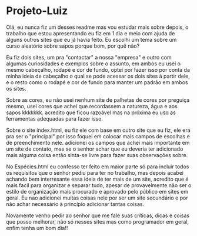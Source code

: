 # Projeto-Luiz

Olá, eu nunca fiz um desses readme mas vou estudar mais sobre depois, o trabalho que estou apresentando eu fiz em 1 dia e meio com ajuda de alguns outros sites que eu já havia feito. Eu escolhi um tema sobre um curso aleatório sobre sapos porque bom, por quê não?

Eu fiz dois sites, um pra "contactar" a nossa "empresa" e outro com algumas curiosidades e exemplos sobre o assunto, em ambos eu usei o mesmo cabeçalho, rodapé e cor de fundo, optei por fazer isso por conta da minha ideia de cabeçalho o qual se pode acessar os dois sites à partir dele, e o resto como o rodapé e cor de fundo para manter um padrão em ambos os sites.

Sobre as cores, eu não usei nenhum site de palhetas de cores por preguiça mesmo, usei cores que achei que recordassem a natureza, água e aos sapos kkkkkkk. acredito que ficou razoável mas na próxima eu uso as ferramentas adequadas para fazer isso.

Sobre o site index.html, eu fiz ele com base em outro site que eu fiz, ele era pra ser o "principal" por isso foquei em colocar mais campos de escolhas e de preenchimento nele. adicionei os campos que achei mais importante em um site de contato, mas se o senhor achar que eu deveria ter adicionado mais alguma coisa então sinta-se livre para fazer suas observações sobre.

No Espécies.html eu confesso ter feito em maior parte só para incluir todos os requisitos que o senhor pediu para ter no trabalho, mas depois acabei achando bem interresante essa ideia de ter mais de um site, acredito que é mais facil para organizar e separar tudo, apesar de provavelmente não ser o estilo de organização mais procurado e aprovado pelo público em sites em geral. Eu nao adicionei muitas coisas nele por ser um site secundário e por não achar necessário à princípio adicionar tantas coisas.

Novamente venho pedir ao senhor que me fale suas críticas, dicas e coisas que posso melhorar, não só nesses sites mas como programador em geral, enfim tenha um bom dia!!
